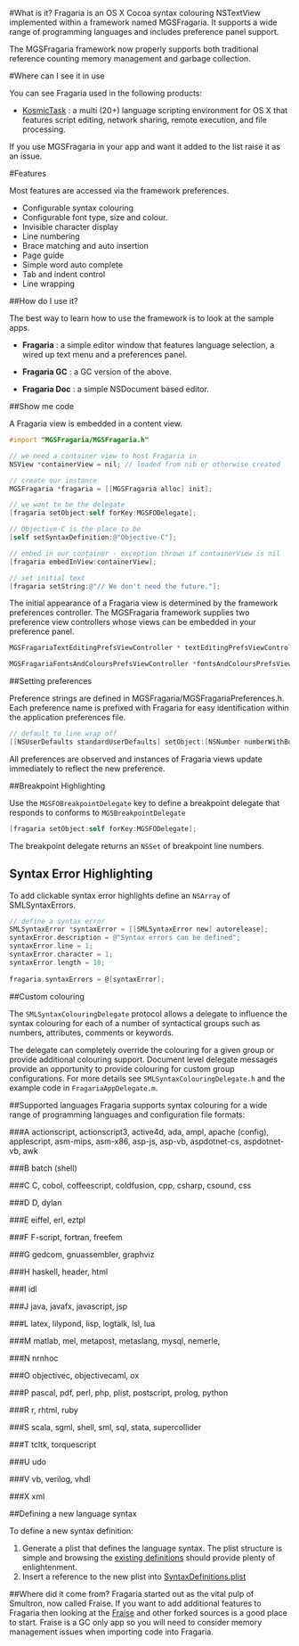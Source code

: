 #What is it?
Fragaria is an OS X Cocoa syntax colouring NSTextView implemented within a framework named MGSFragaria. It supports a wide range of programming languages and includes preference panel support.

The MGSFragaria framework now properly supports both traditional reference counting memory management and garbage collection.

#Where can I see it in use

You can see Fragaria used in the following products:

* [KosmicTask](http://www.mugginsoft.com) : a multi (20+) language  scripting environment for OS X that features script editing, network sharing, remote execution, and file processing.

If you use MGSFragaria in your app and want it added to the list raise it as an issue.

#Features

Most features are accessed via the framework preferences.

* Configurable syntax colouring
* Configurable font type, size and colour.
* Invisible character display
* Line numbering
* Brace matching and auto insertion
* Page guide
* Simple word auto complete
* Tab and indent control
* Line wrapping


##How do I use it?

The best way to learn how to use the framework is to look at the sample apps.

* __Fragaria__ : a simple editor window that features language selection, a wired up text menu and a preferences panel.

* __Fragaria GC__ : a GC version of the above.

* __Fragaria Doc__ : a simple NSDocument based editor.

##Show me code

A Fragaria view is embedded in a content view.


```objective-c
#import "MGSFragaria/MGSFragaria.h"

// we need a container view to host Fragaria in
NSView *containerView = nil; // loaded from nib or otherwise created

// create our instance
MGSFragaria *fragaria = [[MGSFragaria alloc] init];

// we want to be the delegate
[fragaria setObject:self forKey:MGSFODelegate];

// Objective-C is the place to be
[self setSyntaxDefinition:@"Objective-C"];

// embed in our container - exception thrown if containerView is nil
[fragaria embedInView:containerView];

// set initial text
[fragaria setString:@"// We don't need the future."];
```


The initial appearance of a Fragaria view is determined by the framework preferences controller. The MGSFragaria framework supplies two preference view controllers whose views can be embedded in your preference panel.


```objective-c
MGSFragariaTextEditingPrefsViewController * textEditingPrefsViewController = [MGSFragariaPreferences sharedInstance].textEditingPrefsViewController;

MGSFragariaFontsAndColoursPrefsViewController *fontsAndColoursPrefsViewController = [MGSFragariaPreferences sharedInstance].fontsAndColoursPrefsViewController;
```


##Setting preferences

Preference strings are defined in MGSFragaria/MGSFragariaPreferences.h. Each preference name is prefixed with Fragaria for easy identification within the application preferences file.

```objective-c
// default to line wrap off
[[NSUserDefaults standardUserDefaults] setObject:[NSNumber numberWithBool:NO] forKey:MGSFragariaPrefsLineWrapNewDocuments];
```


All preferences are observed and instances of Fragaria views update immediately to reflect the new preference.


##Breakpoint Highlighting

Use the `MGSFOBreakpointDelegate` key to define a breakpoint delegate that responds to conforms to `MGSBreakpointDelegate`

```objective-c
[fragaria setObject:self forKey:MGSFODelegate];
```

The breakpoint delegate returns an `NSSet` of breakpoint line numbers.

## Syntax Error Highlighting

To add clickable syntax error highlights define an `NSArray` of SMLSyntaxErrors.

```objective-c
// define a syntax error
SMLSyntaxError *syntaxError = [[SMLSyntaxError new] autorelease];
syntaxError.description = @"Syntax errors can be defined";
syntaxError.line = 1;
syntaxError.character = 1;
syntaxError.length = 10;
    
fragaria.syntaxErrors = @[syntaxError];
```

##Custom colouring

The `SMLSyntaxColouringDelegate` protocol allows a delegate to influence the syntax colouring for each of a number of syntactical groups such as numbers, attributes, comments or keywords. 

The delegate can completely override the colouring for a given group or provide additional colouring support. Document level delegate messages provide an opportunity to provide colouring for custom group configurations. For more details see `SMLSyntaxColouringDelegate.h` and  the example code in `FragariaAppDelegate.m`.

##Supported languages
Fragaria supports syntax colouring for a wide range of programming languages and configuration file formats:

###A
actionscript, 
actionscript3, 
active4d, 
ada, 
ampl, 
apache (config), 
applescript, 
asm-mips, 
asm-x86, 
asp-js, 
asp-vb, 
aspdotnet-cs, 
aspdotnet-vb, 
awk

###B
batch (shell)

###C
C, 
cobol, 
coffeescript, 
coldfusion, 
cpp, 
csharp, 
csound, 
css

###D
D, 
dylan

###E
eiffel, erl, eztpl

###F
F-script,
fortran,
freefem

###G
gedcom,
gnuassembler,
graphviz

###H
haskell,
header,
html

###I
idl

###J
java,
javafx,
javascript,
jsp

###L
latex,
lilypond,
lisp,
logtalk,
lsl,
lua

###M
matlab,
mel,
metapost,
metaslang,
mysql,
nemerle,

###N
nrnhoc


###O
objectivec,
objectivecaml,
ox

###P
pascal,
pdf,
perl,
php,
plist,
postscript,
prolog,
python

###R
r,
rhtml,
ruby

###S
scala,
sgml,
shell,
sml,
sql,
stata,
supercollider

###T
tcltk,
torquescript

###U
udo

###V
vb,
verilog,
vhdl

###X
xml

##Defining a new language syntax

To define a new syntax definition:

1. Generate a plist that defines the language syntax. The plist structure is simple and browsing the [existing definitions](Syntax%20Definitions) should provide plenty of enlightenment.
2. Insert a reference to the new plist into [SyntaxDefinitions.plist](SyntaxDefinitions.plist)

##Where did it come from?
Fragaria started out as the vital pulp of Smultron, now called Fraise. If you want to add additional features to Fragaria then looking at the [Fraise](https://github.com/jfmoy/Fraise) and other forked sources is a good place to start. Fraise is a GC only app so you will need to consider memory management issues when importing code into Fragaria.



 
